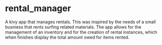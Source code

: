# rental_manager
A kivy app that manages rentals. This was inspired by the needs of a small business that rents surfing related materials. The app allows for the management of an inventory and for the creation of rental instances, which when finishes display the total amount owed for items rented.
